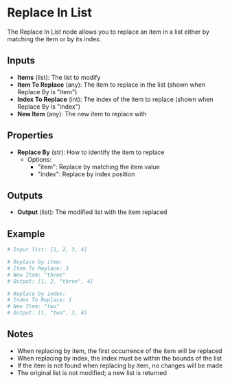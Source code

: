 # Replace In List

The Replace In List node allows you to replace an item in a list either by matching the item or by its index.

## Inputs

- **Items** (list): The list to modify
- **Item To Replace** (any): The item to replace in the list (shown when Replace By is "item")
- **Index To Replace** (int): The index of the item to replace (shown when Replace By is "index")
- **New Item** (any): The new item to replace with

## Properties

- **Replace By** (str): How to identify the item to replace
  - Options:
    - "item": Replace by matching the item value
    - "index": Replace by index position

## Outputs

- **Output** (list): The modified list with the item replaced

## Example

```python
# Input list: [1, 2, 3, 4]

# Replace by item:
# Item To Replace: 3
# New Item: "three"
# Output: [1, 2, "three", 4]

# Replace by index:
# Index To Replace: 1
# New Item: "two"
# Output: [1, "two", 3, 4]
```

## Notes

- When replacing by item, the first occurrence of the item will be replaced
- When replacing by index, the index must be within the bounds of the list
- If the item is not found when replacing by item, no changes will be made
- The original list is not modified; a new list is returned 
